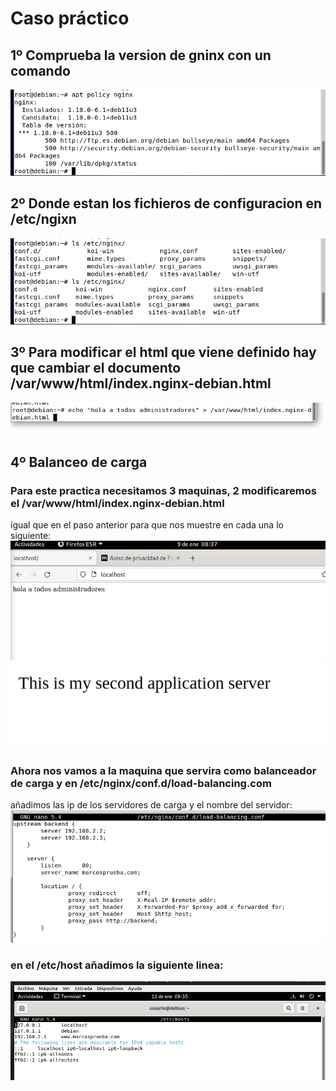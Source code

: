 # Caso práctico
## 1º Comprueba la version de gninx con un comando
![a](https://github.com/1804marcos/nginx/blob/main/imagenes/Captura%20desde%202023-01-09%2008-27-34.png)
## 2º Donde estan los fichieros de configuracion en /etc/ngixn
![a](https://github.com/1804marcos/nginx/blob/main/imagenes/Captura%20desde%202023-01-09%2008-28-37.png)
## 3º Para modificar el html que viene definido hay que cambiar el documento /var/www/html/index.nginx-debian.html
![a](https://github.com/1804marcos/nginx/blob/main/imagenes/Captura%20desde%202023-01-09%2008-36-50.png)
## 4º Balanceo de carga
### Para este practica necesitamos 3 maquinas, 2 modificaremos el /var/www/html/index.nginx-debian.html 
igual que en el paso anterior para que nos muestre en cada una lo siguiente:
![a](https://github.com/1804marcos/nginx/blob/main/imagenes/Captura%20desde%202023-01-09%2008-37-09.png)
![a](https://github.com/1804marcos/nginx/blob/main/imagenes/secweb.PNG)
### Ahora nos vamos a la maquina que servira como balanceador de carga y en /etc/nginx/conf.d/load-balancing.com
añadimos las ip de los servidores de carga y el nombre del servidor:
![a](https://github.com/1804marcos/nginx/blob/main/imagenes/loadlbal.PNG)
### en el /etc/host añadimos la siguiente linea:
![a](https://github.com/1804marcos/nginx/blob/main/imagenes/Captura%20desde%202023-01-11%2008-36-25.png)

